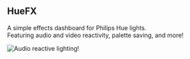 ## HueFX
A simple effects dashboard for Philips Hue lights.\
Featuring audio and video reactivity, palette saving, and more!

![Audio reactive lighting!](https://i.ibb.co/7JqxDbX/github3-small.gif)

